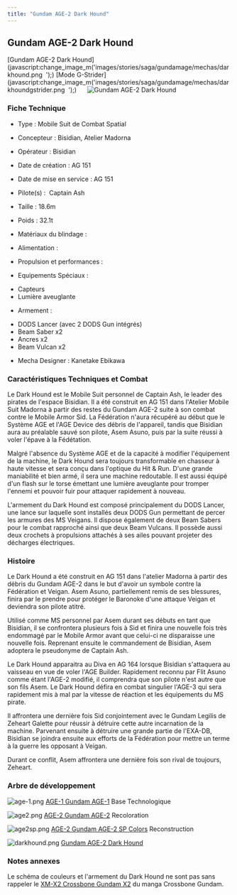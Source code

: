 ```yaml
---
title: "Gundam AGE-2 Dark Hound"
---
```


Gundam AGE-2 Dark Hound
-----------------------

[Gundam AGE-2 Dark Hound](javascript:change_image_m('images/stories/saga/gundamage/mechas/darkhound.png 
');) [Mode G-Strider](javascript:change_image_m('images/stories/saga/gundamage/mechas/darkhoundgstrider.png 
');)      ![
Gundam AGE-2 Dark Hound](/images/stories/saga/gundamage/mechas/darkhound.png 
)    
### Fiche Technique


- Type : Mobile Suit de Combat Spatial
  
- Concepteur : Bisidian, Atelier Madorna
  
- Opérateur : Bisidian
  
- Date de création : AG 151
  
- Date de mise en service : AG 151 
  
- Pilote(s) :  Captain Ash
  
- Taille : 18.6m 
  
- Poids : 32.1t 
  
- Matériaux du blindage : 
  
- Alimentation : 
  
- Propulsion et performances : 
  
- Equipements Spéciaux :


* Capteurs
* Lumière aveuglante


- Armement :


* DODS Lancer (avec 2 DODS Gun intégrés)
* Beam Saber x2
* Ancres x2
* Beam Vulcan x2


- Mecha Designer : Kanetake Ebikawa


### Caractéristiques Techniques et Combat


Le Dark Hound est le Mobile Suit personnel de Captain Ash, le leader des pirates de l'espace Bisidian. Il a été construit en AG 151 dans l'Atelier Mobile Suit Madorna à partir des restes du Gundam AGE-2 suite à son combat contre le Mobile Armor Sid. La Fédération n'aura récupéré au début que le Système AGE et l'AGE Device des débris de l'appareil, tandis que Bisidian aura au préalable sauvé son pilote, Asem Asuno, puis par la suite réussi à voler l'épave à la Fédétation.


Malgré l'absence du Système AGE et de la capacité à modifier l'équipement de la machine, le Dark Hound sera toujours transformable en chasseur à haute vitesse et sera conçu dans l'optique du Hit & Run. D'une grande maniabilité et bien armé, il sera une machine redoutable. Il est aussi équipé d'un flash sur le torse émettant une lumière aveuglante pour tromper l'ennemi et pouvoir fuir pour attaquer rapidement à nouveau.


L'armement du Dark Hound est composé principalement du DODS Lancer, une lance sur laquelle sont installés deux DODS Gun permettant de percer les armures des MS Veigans. Il dispose également de deux Beam Sabers pour le combat rapproché ainsi que deux Beam Vulcans. Il possède aussi deux crochets à propulsions attachés à ses ailes pouvant projeter des décharges électriques.


### Histoire


Le Dark Hound a été construit en AG 151 dans l'atelier Madorna à partir des débris du Gundam AGE-2 dans le but d'avoir un symbole contre la Fédération et Veigan. Asem Asuno, partiellement remis de ses blessures, finira par le prendre pour protéger le Baronoke d'une attaque Veigan et deviendra son pilote atitré. 


Utilisé comme MS personnel par Asem durant ses débuts en tant que Bisidian, il se confrontera plusieurs fois à Sid et finira une nouvelle fois très endommagé par le Mobile Armor avant que celui-ci ne disparaisse une nouvelle fois. Reprenant ensuite le commandement de Bisidian, Asem adoptera le pseudonyme de Captain Ash.


Le Dark Hound apparaitra au Diva en AG 164 lorsque Bisidian s'attaquera au vaisseau en vue de voler l'AGE Builder. Rapidement reconnu par Flit Asuno comme étant l'AGE-2 modifié, il comprendra que son pilote n'est autre que son fils Asem. Le Dark Hound défira en combat singulier l'AGE-3 qui sera rapidement mis à mal par la vitesse de réaction et les équipements du MS pirate. 


Il affrontera une dernière fois Sid conjointement avec le Gundam Legilis de Zeheart Galette pour réussir à détruire cette autre incarnation de la machine. Parvenant ensuite à détruire une grande partie de l'EXA-DB, Bisidian se joindra ensuite aux efforts de la Fédération pour mettre un terme à la guerre les opposant à Veigan.
  
Durant ce conflit, Asem affrontera une dernière fois son rival de toujours, Zeheart.


### Arbre de développement




![age-1.png](/images/stories/saga/gundamage/mechas/mini/age-1.png)
[AGE-1 Gundam AGE-1](ag/gundam-age/age-1-gundam-age-1-normal-type.html)
Base Technologique


![age2.png](/images/stories/saga/gundamage/mechas/mini/age2.png)
[AGE-2 Gundam AGE-2](ag/gundam-age/age-2-gundam-age-2.html)
Recoloration


![age2sp.png](/images/stories/saga/gundamage/mechas/mini/age2sp.png)
[AGE-2 Gundam AGE-2 SP Colors](ag/gundam-age/age-2-gundam-age-2.html)
Reconstruction


![darkhound.png](/images/stories/saga/gundamage/mechas/mini/darkhound.png)
[Gundam AGE-2 Dark Hound](ag/gundam-age/gundam-age-2-dark-hound.html)


### Notes annexes


Le schéma de couleurs et l'armement du Dark Hound ne sont pas sans rappeler le [XM-X2 Crossbone Gundam X2](uc/crossbone-gundam/xm-x2-crossbone-gundam-x-2.html) du manga Crossbone Gundam.


